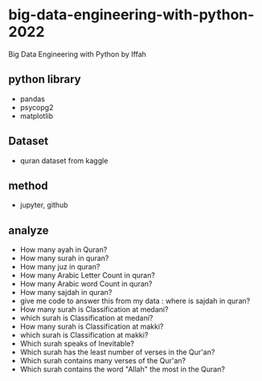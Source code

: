 
# big-data-engineering-with-python-2022
Big Data Engineering with Python by Iffah 


## python library
- pandas
- psycopg2
- matplotlib
## Dataset
- quran dataset from kaggle
## method 
- jupyter, github
## analyze
- How many ayah in Quran?
- How many surah in quran?
- How many juz in quran?
- How many Arabic Letter Count in quran?
- How many Arabic word Count in quran?
- How many sajdah in quran?
- give me code to answer this from my data : where is sajdah in quran?
- How many surah is Classification at medani?
- which surah is Classification at medani?
- How many surah is Classification at makki?
- which surah is Classification at makki?
- Which surah speaks of Inevitable?
- Which surah has the least number of verses in the Qur'an?
- Which surah contains many verses of the Qur'an?
- Which surah contains the word "Allah" the most in the Quran?
